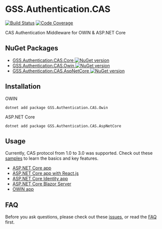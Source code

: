 # GSS.Authentication.CAS

[![Build Status][ci-badge]][ci] [![Code Coverage][codecov-badge]][codecov]

[ci]: https://github.com/akunzai/GSS.Authentication.CAS/actions?query=workflow%3ACI
[ci-badge]: https://github.com/akunzai/GSS.Authentication.CAS/workflows/CI/badge.svg
[codecov]: https://codecov.io/gh/akunzai/GSS.Authentication.CAS
[codecov-badge]: https://codecov.io/gh/akunzai/GSS.Authentication.CAS/branch/main/graph/badge.svg?token=JGG7Y07SR0

CAS Authentication Middleware for OWIN & ASP.NET Core

## NuGet Packages

- [GSS.Authentication.CAS.Core ![NuGet version](https://img.shields.io/nuget/v/GSS.Authentication.CAS.Core.svg?style=flat-square)](https://www.nuget.org/packages/GSS.Authentication.CAS.Core/)
- [GSS.Authentication.CAS.Owin ![NuGet version](https://img.shields.io/nuget/v/GSS.Authentication.CAS.Owin.svg?style=flat-square)](https://www.nuget.org/packages/GSS.Authentication.CAS.Owin/)
- [GSS.Authentication.CAS.AspNetCore ![NuGet version](https://img.shields.io/nuget/v/GSS.Authentication.CAS.AspNetCore.svg?style=flat-square)](https://www.nuget.org/packages/GSS.Authentication.CAS.AspNetCore/)

## Installation

OWIN

```shell
dotnet add package GSS.Authentication.CAS.Owin
```

ASP.NET Core

```shell
dotnet add package GSS.Authentication.CAS.AspNetCore
```

## Usage

Currently, CAS protocol from 1.0 to 3.0 was supported.
Check out these [samples](./samples/) to learn the basics and key features.

- [ASP.NET Core app](./samples/AspNetCoreSample/)
- [ASP.NET Core app with React.js](./samples/AspNetCoreReactSample/)
- [ASP.NET Core Identity app](./samples/AspNetCoreIdentitySample/)
- [ASP.NET Core Blazor Server](./samples/BlazorServerSample/)
- [OWIN app](./samples/OwinSample/)

## FAQ

Before you ask questions, please check out these [issues](https://github.com/akunzai/GSS.Authentication.CAS/issues?q=is%3Aissue+label%3Aquestion), or read the [FAQ](https://github.com/akunzai/GSS.Authentication.CAS/wiki/FAQ) first.
